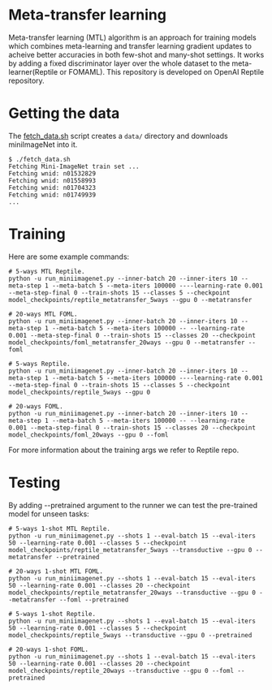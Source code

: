 # Meta-transfer learning

Meta-transfer learning (MTL) algorithm is an approach for training models which combines meta-learning and transfer learning gradient updates to acheive better accuracies in both few-shot and many-shot settings. It works by adding a fixed discriminator layer over the whole dataset to the meta-learner(Reptile or FOMAML). This repository is developed on OpenAI Reptile repository.

# Getting the data

The [fetch_data.sh](fetch_data.sh) script creates a `data/` directory and downloads miniImageNet into it.

```
$ ./fetch_data.sh
Fetching Mini-ImageNet train set ...
Fetching wnid: n01532829
Fetching wnid: n01558993
Fetching wnid: n01704323
Fetching wnid: n01749939
...
```

# Training

Here are some example commands:

```shell
# 5-ways MTL Reptile.
python -u run_miniimagenet.py --inner-batch 20 --inner-iters 10 --meta-step 1 --meta-batch 5 --meta-iters 100000 ----learning-rate 0.001 --meta-step-final 0 --train-shots 15 --classes 5 --checkpoint model_checkpoints/reptile_metatransfer_5ways --gpu 0 --metatransfer

# 20-ways MTL FOML.
python -u run_miniimagenet.py --inner-batch 20 --inner-iters 10 --meta-step 1 --meta-batch 5 --meta-iters 100000 -- --learning-rate 0.001 --meta-step-final 0 --train-shots 15 --classes 20 --checkpoint model_checkpoints/foml_metatransfer_20ways --gpu 0 --metatransfer --foml

# 5-ways Reptile.
python -u run_miniimagenet.py --inner-batch 20 --inner-iters 10 --meta-step 1 --meta-batch 5 --meta-iters 100000 ----learning-rate 0.001 --meta-step-final 0 --train-shots 15 --classes 5 --checkpoint model_checkpoints/reptile_5ways --gpu 0

# 20-ways FOML.
python -u run_miniimagenet.py --inner-batch 20 --inner-iters 10 --meta-step 1 --meta-batch 5 --meta-iters 100000 -- --learning-rate 0.001 --meta-step-final 0 --train-shots 15 --classes 20 --checkpoint model_checkpoints/foml_20ways --gpu 0 --foml
```

For more information about the training args we refer to Reptile repo.

# Testing

By adding --pretrained argument to the runner we can test the pre-trained model for unseen tasks:

```shell
# 5-ways 1-shot MTL Reptile.
python -u run_miniimagenet.py --shots 1 --eval-batch 15 --eval-iters 50 --learning-rate 0.001 --classes 5 --checkpoint model_checkpoints/reptile_metatransfer_5ways --transductive --gpu 0 --metatransfer --pretrained

# 20-ways 1-shot MTL FOML.
python -u run_miniimagenet.py --shots 1 --eval-batch 15 --eval-iters 50 --learning-rate 0.001 --classes 20 --checkpoint model_checkpoints/reptile_metatransfer_20ways --transductive --gpu 0 --metatransfer --foml --pretrained

# 5-ways 1-shot Reptile.
python -u run_miniimagenet.py --shots 1 --eval-batch 15 --eval-iters 50 --learning-rate 0.001 --classes 5 --checkpoint model_checkpoints/reptile_5ways --transductive --gpu 0 --pretrained

# 20-ways 1-shot FOML.
python -u run_miniimagenet.py --shots 1 --eval-batch 15 --eval-iters 50 --learning-rate 0.001 --classes 20 --checkpoint model_checkpoints/reptile_20ways --transductive --gpu 0 --foml --pretrained
```
